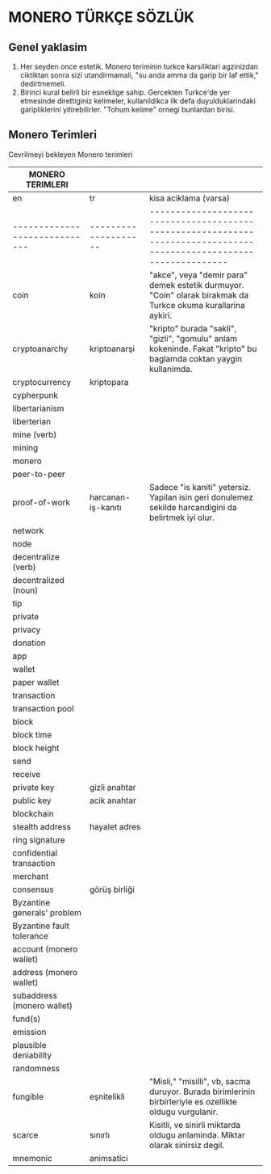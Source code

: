 # MONERO TÜRKÇE SÖZLÜK

## Genel yaklasim

1. Her seyden once estetik.  Monero teriminin turkce karsiliklari
   agzinizdan ciktiktan sonra sizi utandirmamali, "su anda amma da
   garip bir laf ettik," dedirtmemeli.
2. Birinci kural belirli bir esneklige sahip.  Gercekten Turkce'de yer
   etmesinde direttiginiz kelimeler, kullanildikca ilk defa
   duyulduklarindaki garipliklerini yitirebilirler.  "Tohum kelime"
   ornegi bunlardan birisi.

## Monero Terimleri

Cevrilmeyi bekleyen Monero terimleri

| MONERO TERIMLERI            |                    |                                                                                                                   |
|-----------------------------|--------------------|-------------------------------------------------------------------------------------------------------------------|
| en                          | tr                 | kisa aciklama (varsa)                                                                                             |
|-----------------------------|--------------------|-------------------------------------------------------------------------------------------------------------------|
| coin                        | koin               | "akce", veya "demir para" demek estetik durmuyor.  "Coin" olarak birakmak da Turkce okuma kurallarina aykiri.     |
| cryptoanarchy               | kriptoanarşi       | "kripto" burada "sakli", "gizli", "gomulu" anlam kokeninde.  Fakat "kripto" bu baglamda coktan yaygin kullanimda. |
| cryptocurrency              | kriptopara         |                                                                                                                   |
| cypherpunk                  |                    |                                                                                                                   |
| libertarianism              |                    |                                                                                                                   |
| liberterian                 |                    |                                                                                                                   |
| mine (verb)                 |                    |                                                                                                                   |
| mining                      |                    |                                                                                                                   |
| monero                      |                    |                                                                                                                   |
| peer-to-peer                |                    |                                                                                                                   |
| proof-of-work               | harcanan-iş-kanıtı | Sadece "is kaniti" yetersiz.  Yapilan isin geri donulemez sekilde harcandigini da belirtmek iyi olur.             |
| network                     |                    |                                                                                                                   |
| node                        |                    |                                                                                                                   |
| decentralize (verb)         |                    |                                                                                                                   |
| decentralized (noun)        |                    |                                                                                                                   |
| tip                         |                    |                                                                                                                   |
| private                     |                    |                                                                                                                   |
| privacy                     |                    |                                                                                                                   |
| donation                    |                    |                                                                                                                   |
| app                         |                    |                                                                                                                   |
| wallet                      |                    |                                                                                                                   |
| paper wallet                |                    |                                                                                                                   |
| transaction                 |                    |                                                                                                                   |
| transaction pool            |                    |                                                                                                                   |
| block                       |                    |                                                                                                                   |
| block time                  |                    |                                                                                                                   |
| block height                |                    |                                                                                                                   |
| send                        |                    |                                                                                                                   |
| receive                     |                    |                                                                                                                   |
| private key                 | gizli anahtar      |                                                                                                                   |
| public key                  | acik anahtar       |                                                                                                                   |
| blockchain                  |                    |                                                                                                                   |
| stealth address             | hayalet adres      |                                                                                                                   |
| ring signature              |                    |                                                                                                                   |
| confidential transaction    |                    |                                                                                                                   |
| merchant                    |                    |                                                                                                                   |
| consensus                   | görüş birliği      |                                                                                                                   |
| Byzantine generals' problem |                    |                                                                                                                   |
| Byzantine fault tolerance   |                    |                                                                                                                   |
| account (monero wallet)     |                    |                                                                                                                   |
| address (monero wallet)     |                    |                                                                                                                   |
| subaddress (monero wallet)  |                    |                                                                                                                   |
| fund(s)                     |                    |                                                                                                                   |
| emission                    |                    |                                                                                                                   |
| plausible deniability       |                    |                                                                                                                   |
| randomness                  |                    |                                                                                                                   |
| fungible                    | eşnitelikli        | "Misli," "misilli", vb, sacma duruyor.  Burada birimlerinin birbirleriyle es ozellikte oldugu vurgulanir.         |
| scarce                      | sınırlı            | Kisitli, ve sinirli miktarda oldugu anlaminda.  Miktar olarak sinirsiz degil.                                     |
| mnemonic                    | animsatici         |                                                                                                                   |

